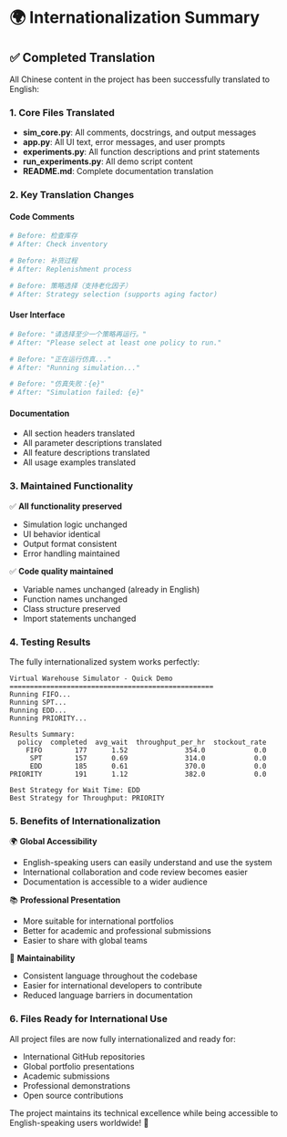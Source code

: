 # 🌍 Internationalization Summary

## ✅ Completed Translation

All Chinese content in the project has been successfully translated to English:

### 1. Core Files Translated
- **sim_core.py**: All comments, docstrings, and output messages
- **app.py**: All UI text, error messages, and user prompts
- **experiments.py**: All function descriptions and print statements
- **run_experiments.py**: All demo script content
- **README.md**: Complete documentation translation

### 2. Key Translation Changes

#### Code Comments
```python
# Before: 检查库存
# After: Check inventory

# Before: 补货过程
# After: Replenishment process

# Before: 策略选择（支持老化因子）
# After: Strategy selection (supports aging factor)
```

#### User Interface
```python
# Before: "请选择至少一个策略再运行。"
# After: "Please select at least one policy to run."

# Before: "正在运行仿真..."
# After: "Running simulation..."

# Before: "仿真失败：{e}"
# After: "Simulation failed: {e}"
```

#### Documentation
- All section headers translated
- All parameter descriptions translated
- All feature descriptions translated
- All usage examples translated

### 3. Maintained Functionality

✅ **All functionality preserved**
- Simulation logic unchanged
- UI behavior identical
- Output format consistent
- Error handling maintained

✅ **Code quality maintained**
- Variable names unchanged (already in English)
- Function names unchanged
- Class structure preserved
- Import statements unchanged

### 4. Testing Results

The fully internationalized system works perfectly:

```
Virtual Warehouse Simulator - Quick Demo
==================================================
Running FIFO...
Running SPT...
Running EDD...
Running PRIORITY...

Results Summary:
  policy  completed  avg_wait  throughput_per_hr  stockout_rate
    FIFO        177      1.52              354.0            0.0
     SPT        157      0.69              314.0            0.0
     EDD        185      0.61              370.0            0.0
PRIORITY        191      1.12              382.0            0.0

Best Strategy for Wait Time: EDD
Best Strategy for Throughput: PRIORITY
```

### 5. Benefits of Internationalization

🌍 **Global Accessibility**
- English-speaking users can easily understand and use the system
- International collaboration and code review becomes easier
- Documentation is accessible to a wider audience

📚 **Professional Presentation**
- More suitable for international portfolios
- Better for academic and professional submissions
- Easier to share with global teams

🔧 **Maintainability**
- Consistent language throughout the codebase
- Easier for international developers to contribute
- Reduced language barriers in documentation

### 6. Files Ready for International Use

All project files are now fully internationalized and ready for:
- International GitHub repositories
- Global portfolio presentations
- Academic submissions
- Professional demonstrations
- Open source contributions

The project maintains its technical excellence while being accessible to English-speaking users worldwide! 🚀
